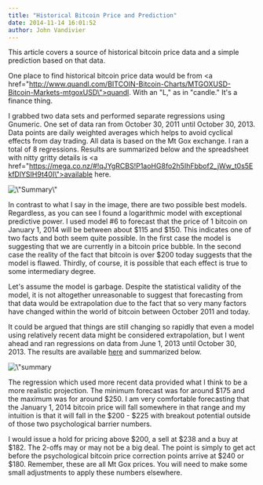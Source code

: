 ```yaml
---
title: "Historical Bitcoin Price and Prediction"
date: 2014-11-14 16:01:52
author: John Vandivier
---
```




This article covers a source of historical bitcoin price data and a simple prediction based on that data.

One place to find historical bitcoin price data would be from <a href=\"http://www.quandl.com/BITCOIN-Bitcoin-Charts/MTGOXUSD-Bitcoin-Markets-mtgoxUSD\">quandl</a>. With an \"L,\" as in \"candle.\" It's a finance thing.

I grabbed two data sets and performed separate regressions using Gnumeric. One set of data ran from October 30, 2011 until October 30, 2013. Data points are daily weighted averages which helps to avoid cyclical effects from day trading. All data is based on the Mt Gox exchange. I ran a total of 8 regressions. Results are summarized below and the spreadsheet with nitty gritty details is <a href=\"https://mega.co.nz/#!qJYgRCBS!P1aoHG8fo2h5IhFbbof2_jWw_t0s5EkfDlYSIH9t40I\">available here</a>.
<p style=\"text-align: center;\"><img class=\"wp-image-2070 aligncenter\" alt=\"Summary\" src=\"http://afterecon.com/wp-content/uploads/2013/10/Summary1.jpg\" width=\"653\" height=\"274\" /></p>
<p style=\"text-align: left;\">In contrast to what I say in the image, there are two possible best models. Regardless, as you can see I found a logarithmic model with exceptional predictive power. I used model #6 to forecast that the price of 1 bitcoin on January 1, 2014 will be between about $115 and $150. This indicates one of two facts and both seem quite possible. In the first case the model is suggesting that we are currently in a bitcoin price bubble. In the second case the reality of the fact that bitcoin is over $200 today suggests that the model is flawed. Thirdly, of course, it is possible that each effect is true to some intermediary degree.</p>
<p style=\"text-align: left;\">Let's assume the model is garbage. Despite the statistical validity of the model, it is not altogether unreasonable to suggest that forecasting from that data would be extrapolation due to the fact that so very many factors have changed within the world of bitcoin between October 2011 and today.</p>
<p style=\"text-align: left;\">It could be argued that things are still changing so rapidly that even a model using relatively recent data might be considered extrapolation, but I went ahead and ran regressions on data from June 1, 2013 until October 30, 2013. The results are available <a href=\"https://mega.co.nz/#!GVoBAZya!HORwKR3BarGPXGQlTGDueHC2ceE1y1JVjvrxJxu2dpM\">here</a> and summarized below.</p>
<p style=\"text-align: center;\"><img class=\" wp-image-2068 aligncenter\" alt=\"summary 2\" src=\"http://afterecon.com/wp-content/uploads/2013/10/summary-2.jpg\" width=\"602\" height=\"267\" /></p>
<p style=\"text-align: left;\">The regression which used more recent data provided what I think to be a more realistic projection. The minimum forecast was for around $175 and the maximum was for around $250. I am very comfortable forecasting that the January 1, 2014 bitcoin price will fall somewhere in that range and my intuition is that it will fall in the $200 - $225 with breakout potential outside of those two psychological barrier numbers.</p>
<p style=\"text-align: left;\">I would issue a hold for pricing above $200, a sell at $238 and a buy at $182. The 2-offs may or may not be a big deal. The point is simply to get act before the psychological bitcoin price correction points arrive at $240 or $180. Remember, these are all Mt Gox prices. You will need to make some small adjustments to apply these numbers elsewhere.</p>